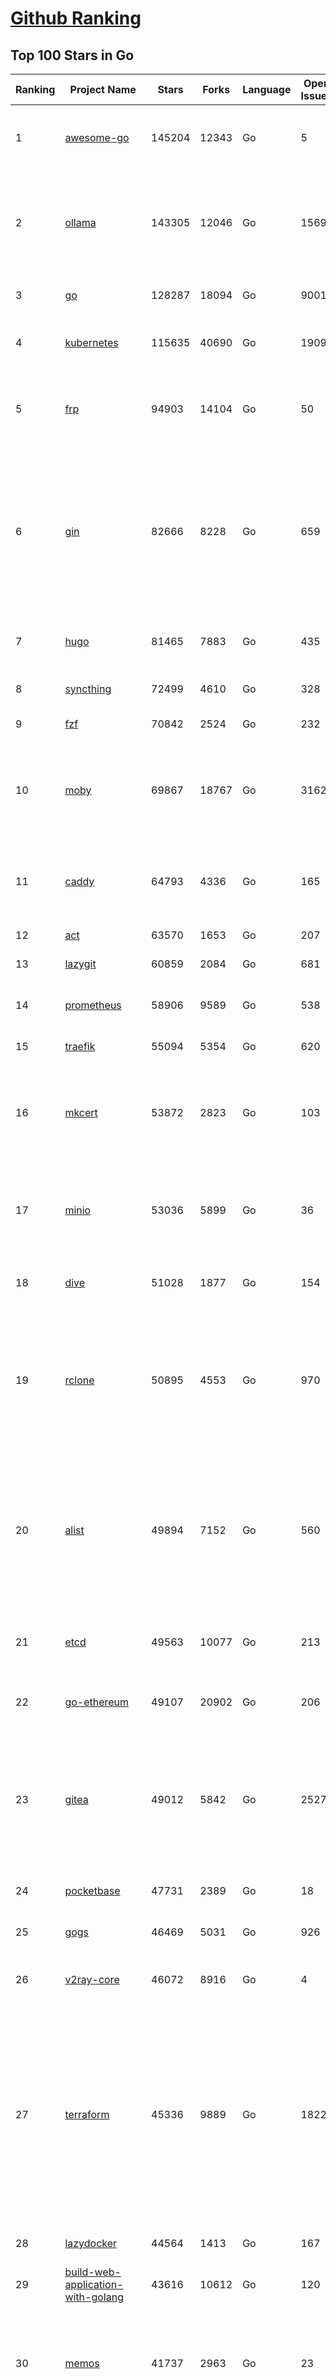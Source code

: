 [Github Ranking](../README.md)
==========

## Top 100 Stars in Go

| Ranking | Project Name | Stars | Forks | Language | Open Issues | Description | Last Commit |
| ------- | ------------ | ----- | ----- | -------- | ----------- | ----------- | ----------- |
| 1 | [awesome-go](https://github.com/avelino/awesome-go) | 145204 | 12343 | Go | 5 | A curated list of awesome Go frameworks, libraries and software | 2025-05-29T03:13:22Z |
| 2 | [ollama](https://github.com/ollama/ollama) | 143305 | 12046 | Go | 1569 | Get up and running with Llama 3.3, DeepSeek-R1, Phi-4, Gemma 3, Mistral Small 3.1 and other large language models. | 2025-06-10T23:44:16Z |
| 3 | [go](https://github.com/golang/go) | 128287 | 18094 | Go | 9001 | The Go programming language | 2025-06-10T23:38:02Z |
| 4 | [kubernetes](https://github.com/kubernetes/kubernetes) | 115635 | 40690 | Go | 1909 | Production-Grade Container Scheduling and Management | 2025-06-11T00:39:03Z |
| 5 | [frp](https://github.com/fatedier/frp) | 94903 | 14104 | Go | 50 | A fast reverse proxy to help you expose a local server behind a NAT or firewall to the internet. | 2025-05-27T09:48:15Z |
| 6 | [gin](https://github.com/gin-gonic/gin) | 82666 | 8228 | Go | 659 | Gin is a HTTP web framework written in Go (Golang). It features a Martini-like API with much better performance -- up to 40 times faster. If you need smashing performance, get yourself some Gin. | 2025-06-09T22:10:30Z |
| 7 | [hugo](https://github.com/gohugoio/hugo) | 81465 | 7883 | Go | 435 | The world’s fastest framework for building websites. | 2025-06-10T14:12:32Z |
| 8 | [syncthing](https://github.com/syncthing/syncthing) | 72499 | 4610 | Go | 328 | Open Source Continuous File Synchronization | 2025-06-10T01:30:28Z |
| 9 | [fzf](https://github.com/junegunn/fzf) | 70842 | 2524 | Go | 232 | :cherry_blossom: A command-line fuzzy finder | 2025-06-10T16:40:26Z |
| 10 | [moby](https://github.com/moby/moby) | 69867 | 18767 | Go | 3162 | The Moby Project - a collaborative project for the container ecosystem to assemble container-based systems | 2025-06-10T11:09:06Z |
| 11 | [caddy](https://github.com/caddyserver/caddy) | 64793 | 4336 | Go | 165 | Fast and extensible multi-platform HTTP/1-2-3 web server with automatic HTTPS | 2025-06-10T21:34:13Z |
| 12 | [act](https://github.com/nektos/act) | 63570 | 1653 | Go | 207 | Run your GitHub Actions locally 🚀 | 2025-06-03T20:55:46Z |
| 13 | [lazygit](https://github.com/jesseduffield/lazygit) | 60859 | 2084 | Go | 681 | simple terminal UI for git commands | 2025-06-10T21:34:04Z |
| 14 | [prometheus](https://github.com/prometheus/prometheus) | 58906 | 9589 | Go | 538 | The Prometheus monitoring system and time series database. | 2025-06-10T23:03:34Z |
| 15 | [traefik](https://github.com/traefik/traefik) | 55094 | 5354 | Go | 620 | The Cloud Native Application Proxy | 2025-06-10T16:03:34Z |
| 16 | [mkcert](https://github.com/FiloSottile/mkcert) | 53872 | 2823 | Go | 103 | A simple zero-config tool to make locally trusted development certificates with any names you'd like. | 2024-08-13T13:37:46Z |
| 17 | [minio](https://github.com/minio/minio) | 53036 | 5899 | Go | 36 | MinIO is a high-performance, S3 compatible object store, open sourced under GNU AGPLv3 license. | 2025-06-08T16:14:18Z |
| 18 | [dive](https://github.com/wagoodman/dive) | 51028 | 1877 | Go | 154 | A tool for exploring each layer in a docker image | 2025-06-09T18:05:33Z |
| 19 | [rclone](https://github.com/rclone/rclone) | 50895 | 4553 | Go | 970 | "rsync for cloud storage" - Google Drive, S3, Dropbox, Backblaze B2, One Drive, Swift, Hubic, Wasabi, Google Cloud Storage, Azure Blob, Azure Files, Yandex Files | 2025-06-10T08:17:32Z |
| 20 | [alist](https://github.com/AlistGo/alist) | 49894 | 7152 | Go | 560 | 🗂️A file list/WebDAV program that supports multiple storages, powered by Gin and Solidjs. / 一个支持多存储的文件列表/WebDAV程序，使用 Gin 和 Solidjs。 | 2025-05-30T09:29:38Z |
| 21 | [etcd](https://github.com/etcd-io/etcd) | 49563 | 10077 | Go | 213 | Distributed reliable key-value store for the most critical data of a distributed system | 2025-06-10T16:21:30Z |
| 22 | [go-ethereum](https://github.com/ethereum/go-ethereum) | 49107 | 20902 | Go | 206 | Go implementation of the Ethereum protocol | 2025-06-10T20:42:21Z |
| 23 | [gitea](https://github.com/go-gitea/gitea) | 49012 | 5842 | Go | 2527 | Git with a cup of tea! Painless self-hosted all-in-one software development service, including Git hosting, code review, team collaboration, package registry and CI/CD | 2025-06-11T03:45:04Z |
| 24 | [pocketbase](https://github.com/pocketbase/pocketbase) | 47731 | 2389 | Go | 18 | Open Source realtime backend in 1 file | 2025-06-09T18:07:19Z |
| 25 | [gogs](https://github.com/gogs/gogs) | 46469 | 5031 | Go | 926 | Gogs is a painless self-hosted Git service | 2025-06-09T03:13:35Z |
| 26 | [v2ray-core](https://github.com/v2ray/v2ray-core) | 46072 | 8916 | Go | 4 | A platform for building proxies to bypass network restrictions. | 2025-05-28T02:09:02Z |
| 27 | [terraform](https://github.com/hashicorp/terraform) | 45336 | 9889 | Go | 1822 | Terraform enables you to safely and predictably create, change, and improve infrastructure. It is a source-available tool that codifies APIs into declarative configuration files that can be shared amongst team members, treated as code, edited, reviewed, and versioned. | 2025-06-10T21:35:00Z |
| 28 | [lazydocker](https://github.com/jesseduffield/lazydocker) | 44564 | 1413 | Go | 167 | The lazier way to manage everything docker | 2024-12-22T10:43:30Z |
| 29 | [build-web-application-with-golang](https://github.com/astaxie/build-web-application-with-golang) | 43616 | 10612 | Go | 120 | A golang ebook intro how to build a web with golang | 2024-05-12T00:47:46Z |
| 30 | [memos](https://github.com/usememos/memos) | 41737 | 2963 | Go | 23 | A modern, open-source, self-hosted knowledge management and note-taking platform designed for privacy-conscious users and organizations. | 2025-06-10T14:51:46Z |
| 31 | [nvm-windows](https://github.com/coreybutler/nvm-windows) | 41426 | 3530 | Go | 74 | A node.js version management utility for Windows. Ironically written in Go. | 2025-03-31T10:37:07Z |
| 32 | [cobra](https://github.com/spf13/cobra) | 40670 | 2946 | Go | 222 | A Commander for modern Go CLI interactions | 2025-05-31T12:36:04Z |
| 33 | [cli](https://github.com/cli/cli) | 39368 | 6624 | Go | 792 | GitHub’s official command line tool | 2025-06-10T14:52:23Z |
| 34 | [esbuild](https://github.com/evanw/esbuild) | 38986 | 1209 | Go | 507 | An extremely fast bundler for the web | 2025-05-27T21:47:18Z |
| 35 | [tidb](https://github.com/pingcap/tidb) | 38555 | 5956 | Go | 3979 | TiDB - the open-source, cloud-native, distributed SQL database designed for modern applications. | 2025-06-11T03:18:29Z |
| 36 | [gorm](https://github.com/go-gorm/gorm) | 38306 | 4031 | Go | 428 | The fantastic ORM library for Golang, aims to be developer friendly | 2025-06-06T02:35:01Z |
| 37 | [photoprism](https://github.com/photoprism/photoprism) | 37616 | 2090 | Go | 423 | AI-Powered Photos App for the Decentralized Web 🌈💎✨ | 2025-06-10T12:31:18Z |
| 38 | [istio](https://github.com/istio/istio) | 36946 | 7984 | Go | 489 | Connect, secure, control, and observe services. | 2025-06-10T23:21:24Z |
| 39 | [fiber](https://github.com/gofiber/fiber) | 36811 | 1799 | Go | 102 | ⚡️ Express inspired web framework written in Go | 2025-06-10T10:58:27Z |
| 40 | [compose](https://github.com/docker/compose) | 35570 | 5416 | Go | 68 | Define and run multi-container applications with Docker | 2025-06-10T07:30:22Z |
| 41 | [milvus](https://github.com/milvus-io/milvus) | 35265 | 3243 | Go | 676 | Milvus is a high-performance, cloud-native vector database built for scalable vector ANN search | 2025-06-11T03:54:35Z |
| 42 | [the-way-to-go_ZH_CN](https://github.com/unknwon/the-way-to-go_ZH_CN) | 34921 | 8611 | Go | 0 | 《The Way to Go》中文译本，中文正式名《Go 入门指南》 | 2024-08-14T07:04:25Z |
| 43 | [LeetCode-Go](https://github.com/halfrost/LeetCode-Go) | 33523 | 5772 | Go | 16 | ✅ Solutions to LeetCode by Go, 100% test coverage, runtime beats 100% / LeetCode 题解 | 2024-12-11T05:55:51Z |
| 44 | [LocalAI](https://github.com/mudler/LocalAI) | 33157 | 2536 | Go | 457 | :robot: The free, Open Source alternative to OpenAI, Claude and others. Self-hosted and local-first. Drop-in replacement for OpenAI,  running on consumer-grade hardware. No GPU required. Runs gguf, transformers, diffusers and many more models architectures. Features: Generate Text, Audio, Video, Images, Voice Cloning, Distributed, P2P inference | 2025-06-10T21:07:30Z |
| 45 | [harness](https://github.com/harness/harness) | 32833 | 2841 | Go | 70 | Harness Open Source is an end-to-end developer platform with Source Control Management, CI/CD Pipelines, Hosted Developer Environments, and Artifact Registries. | 2025-06-10T22:07:41Z |
| 46 | [nps](https://github.com/ehang-io/nps) | 32783 | 5910 | Go | 499 | 一款轻量级、高性能、功能强大的内网穿透代理服务器。支持tcp、udp、socks5、http等几乎所有流量转发，可用来访问内网网站、本地支付接口调试、ssh访问、远程桌面，内网dns解析、内网socks5代理等等……，并带有功能强大的web管理端。a lightweight, high-performance, powerful intranet penetration proxy server, with a powerful web management terminal. | 2024-05-30T03:51:08Z |
| 47 | [vault](https://github.com/hashicorp/vault) | 32556 | 4374 | Go | 1112 | A tool for secrets management, encryption as a service, and privileged access management | 2025-06-11T00:45:10Z |
| 48 | [beego](https://github.com/beego/beego) | 32113 | 5631 | Go | 4 | beego is an open-source, high-performance web framework for the Go programming language. | 2025-06-09T13:48:50Z |
| 49 | [bubbletea](https://github.com/charmbracelet/bubbletea) | 32080 | 914 | Go | 69 | A powerful little TUI framework 🏗 | 2025-06-09T14:33:57Z |
| 50 | [v2ray-core](https://github.com/v2fly/v2ray-core) | 31215 | 4821 | Go | 32 | A platform for building proxies to bypass network restrictions. | 2025-06-10T21:34:01Z |
| 51 | [go-zero](https://github.com/zeromicro/go-zero) | 31175 | 4124 | Go | 231 | A cloud-native Go microservices framework with cli tool for productivity. | 2025-06-09T19:16:13Z |
| 52 | [echo](https://github.com/labstack/echo) | 31106 | 2274 | Go | 63 | High performance, minimalist Go web framework | 2025-05-22T11:22:34Z |
| 53 | [cockroach](https://github.com/cockroachdb/cockroach) | 30976 | 3919 | Go | 6083 | CockroachDB — the cloud native, distributed SQL database designed for high availability, effortless scale, and control over data placement. | 2025-06-11T04:00:13Z |
| 54 | [minikube](https://github.com/kubernetes/minikube) | 30524 | 4990 | Go | 487 | Run Kubernetes locally | 2025-06-10T17:21:10Z |
| 55 | [croc](https://github.com/schollz/croc) | 30344 | 1214 | Go | 6 | Easily and securely send things from one computer to another :crocodile: :package: | 2025-06-06T08:53:21Z |
| 56 | [CasaOS](https://github.com/IceWhaleTech/CasaOS) | 30132 | 1641 | Go | 647 | CasaOS - A simple, easy-to-use, elegant open-source Personal Cloud system. | 2025-04-17T09:48:57Z |
| 57 | [k9s](https://github.com/derailed/k9s) | 30039 | 1881 | Go | 489 | 🐶 Kubernetes CLI To Manage Your Clusters In Style! | 2025-06-09T23:24:58Z |
| 58 | [k3s](https://github.com/k3s-io/k3s) | 29891 | 2455 | Go | 128 | Lightweight Kubernetes | 2025-06-10T18:38:06Z |
| 59 | [lux](https://github.com/iawia002/lux) | 29711 | 3153 | Go | 515 | 👾 Fast and simple video download library and CLI tool written in Go | 2025-05-19T03:40:50Z |
| 60 | [filebrowser](https://github.com/filebrowser/filebrowser) | 29403 | 3325 | Go | 67 | 📂 Web File Browser | 2025-06-05T13:53:29Z |
| 61 | [Xray-core](https://github.com/XTLS/Xray-core) | 29188 | 4348 | Go | 10 | Xray, Penetrates Everything. Also the best v2ray-core. Where the magic happens. An open platform for various uses. | 2025-06-10T20:03:16Z |
| 62 | [headscale](https://github.com/juanfont/headscale) | 29042 | 1568 | Go | 92 | An open source, self-hosted implementation of the Tailscale control server | 2025-06-08T00:26:04Z |
| 63 | [consul](https://github.com/hashicorp/consul) | 29015 | 4482 | Go | 1255 | Consul is a distributed, highly available, and data center aware solution to connect and configure applications across dynamic, distributed infrastructure. | 2025-06-11T03:35:13Z |
| 64 | [restic](https://github.com/restic/restic) | 28940 | 1611 | Go | 402 | Fast, secure, efficient backup program | 2025-06-02T18:40:04Z |
| 65 | [1Panel](https://github.com/1Panel-dev/1Panel) | 28870 | 2518 | Go | 674 | 🔥 1Panel provides an intuitive web interface and MCP Server to manage websites, files, containers, databases, and LLMs on a Linux server. | 2025-06-11T04:00:52Z |
| 66 | [AdGuardHome](https://github.com/AdguardTeam/AdGuardHome) | 28713 | 2035 | Go | 1092 | Network-wide ads & trackers blocking DNS server | 2025-06-10T14:00:50Z |
| 67 | [viper](https://github.com/spf13/viper) | 28658 | 2053 | Go | 407 | Go configuration with fangs | 2025-06-03T09:23:35Z |
| 68 | [wails](https://github.com/wailsapp/wails) | 28589 | 1388 | Go | 271 | Create beautiful applications using Go | 2025-06-11T00:18:51Z |
| 69 | [helm](https://github.com/helm/helm) | 27990 | 7255 | Go | 443 | The Kubernetes Package Manager | 2025-06-10T19:57:55Z |
| 70 | [k6](https://github.com/grafana/k6) | 27988 | 1372 | Go | 747 | A modern load testing tool, using Go and JavaScript - https://k6.io | 2025-06-11T04:03:25Z |
| 71 | [podman](https://github.com/containers/podman) | 27120 | 2661 | Go | 738 | Podman: A tool for managing OCI containers and pods. | 2025-06-10T20:00:44Z |
| 72 | [trivy](https://github.com/aquasecurity/trivy) | 27088 | 2585 | Go | 155 | Find vulnerabilities, misconfigurations, secrets, SBOM in containers, Kubernetes, code repositories, clouds and more | 2025-06-10T09:10:07Z |
| 73 | [kit](https://github.com/go-kit/kit) | 27077 | 2455 | Go | 40 | A standard library for microservices. | 2024-07-19T01:40:06Z |
| 74 | [fyne](https://github.com/fyne-io/fyne) | 26562 | 1453 | Go | 676 | Cross platform GUI toolkit in Go inspired by Material Design | 2025-06-09T11:22:33Z |
| 75 | [go-patterns](https://github.com/tmrts/go-patterns) | 26537 | 2297 | Go | 17 | Curated list of Go design patterns, recipes and idioms | 2024-05-14T01:07:28Z |
| 76 | [micro](https://github.com/zyedidia/micro) | 26281 | 1222 | Go | 822 | A modern and intuitive terminal-based text editor | 2025-06-11T00:25:24Z |
| 77 | [harbor](https://github.com/goharbor/harbor) | 25723 | 4885 | Go | 636 | An open source trusted cloud native registry project that stores, signs, and scans content. | 2025-06-10T06:36:07Z |
| 78 | [Wox](https://github.com/Wox-launcher/Wox) | 25704 | 2388 | Go | 158 | A cross-platform launcher that simply works | 2025-06-09T02:01:56Z |
| 79 | [faas](https://github.com/openfaas/faas) | 25701 | 1968 | Go | 28 | OpenFaaS - Serverless Functions Made Simple | 2025-04-22T10:19:08Z |
| 80 | [opentofu](https://github.com/opentofu/opentofu) | 25631 | 1019 | Go | 247 | OpenTofu lets you declaratively manage your cloud infrastructure. | 2025-06-10T23:39:43Z |
| 81 | [loki](https://github.com/grafana/loki) | 25626 | 3675 | Go | 1783 | Like Prometheus, but for logs. | 2025-06-11T00:34:35Z |
| 82 | [iris](https://github.com/kataras/iris) | 25509 | 2479 | Go | 121 | The fastest HTTP/2 Go Web Framework. New, modern and easy to learn. Fast development with Code you control. Unbeatable cost-performance ratio :rocket: | 2025-06-09T04:55:56Z |
| 83 | [docker_practice](https://github.com/yeasy/docker_practice) | 25431 | 5779 | Go | 7 | Learn and understand Docker&Container technologies, with real DevOps practice! | 2024-12-26T03:49:09Z |
| 84 | [nsq](https://github.com/nsqio/nsq) | 25360 | 2915 | Go | 55 | A realtime distributed messaging platform | 2025-01-27T16:09:04Z |
| 85 | [logrus](https://github.com/sirupsen/logrus) | 25295 | 2270 | Go | 2 | Structured, pluggable logging for Go. | 2024-11-18T14:38:25Z |
| 86 | [glance](https://github.com/glanceapp/glance) | 24959 | 961 | Go | 128 | A self-hosted dashboard that puts all your feeds in one place | 2025-06-10T08:02:35Z |
| 87 | [dapr](https://github.com/dapr/dapr) | 24814 | 1961 | Go | 410 | Dapr is a portable runtime for building distributed applications across cloud and edge, combining event-driven architecture with workflow orchestration. | 2025-06-10T15:10:38Z |
| 88 | [seaweedfs](https://github.com/seaweedfs/seaweedfs) | 24746 | 2411 | Go | 519 | SeaweedFS is a fast distributed storage system for blobs, objects, files, and data lake, for billions of files! Blob store has O(1) disk seek, cloud tiering. Filer supports Cloud Drive, cross-DC active-active replication, Kubernetes, POSIX FUSE mount, S3 API, S3 Gateway, Hadoop, WebDAV, encryption, Erasure Coding. | 2025-06-11T02:19:13Z |
| 89 | [testify](https://github.com/stretchr/testify) | 24716 | 1651 | Go | 246 | A toolkit with common assertions and mocks that plays nicely with the standard library | 2025-06-05T09:56:12Z |
| 90 | [kratos](https://github.com/go-kratos/kratos) | 24439 | 4087 | Go | 17 | Your ultimate Go microservices framework for the cloud-native era. | 2025-06-01T18:48:42Z |
| 91 | [ngrok](https://github.com/inconshreveable/ngrok) | 24339 | 4290 | Go | 0 | Unified ingress for developers | 2024-04-26T18:11:18Z |
| 92 | [colly](https://github.com/gocolly/colly) | 24291 | 1799 | Go | 148 | Elegant Scraper and Crawler Framework for Golang | 2025-06-10T13:40:05Z |
| 93 | [vegeta](https://github.com/tsenart/vegeta) | 24282 | 1397 | Go | 79 | HTTP load testing tool and library. It's over 9000! | 2024-10-28T16:39:48Z |
| 94 | [rancher](https://github.com/rancher/rancher) | 24254 | 3051 | Go | 3068 | Complete container management platform | 2025-06-10T23:31:18Z |
| 95 | [sing-box](https://github.com/SagerNet/sing-box) | 24219 | 2888 | Go | 102 | The universal proxy platform | 2025-06-10T13:33:18Z |
| 96 | [authelia](https://github.com/authelia/authelia) | 24098 | 1233 | Go | 53 | The Single Sign-On Multi-Factor portal for web apps, now OpenID Certified™ | 2025-06-10T23:42:34Z |
| 97 | [delve](https://github.com/go-delve/delve) | 23868 | 2177 | Go | 105 | Delve is a debugger for the Go programming language. | 2025-06-05T23:39:18Z |
| 98 | [asdf](https://github.com/asdf-vm/asdf) | 23685 | 880 | Go | 101 | Extendable version manager with support for Ruby, Node.js, Elixir, Erlang & more | 2025-06-07T13:08:36Z |
| 99 | [websocket](https://github.com/gorilla/websocket) | 23640 | 3548 | Go | 35 | Package gorilla/websocket is a fast, well-tested and widely used WebSocket implementation for Go. | 2025-03-19T13:29:08Z |
| 100 | [nuclei](https://github.com/projectdiscovery/nuclei) | 23602 | 2748 | Go | 354 | Nuclei is a fast, customizable vulnerability scanner powered by the global security community and built on a simple YAML-based DSL, enabling collaboration to tackle trending vulnerabilities on the internet. It helps you find vulnerabilities in your applications, APIs, networks, DNS, and cloud configurations. | 2025-06-10T15:21:31Z |


